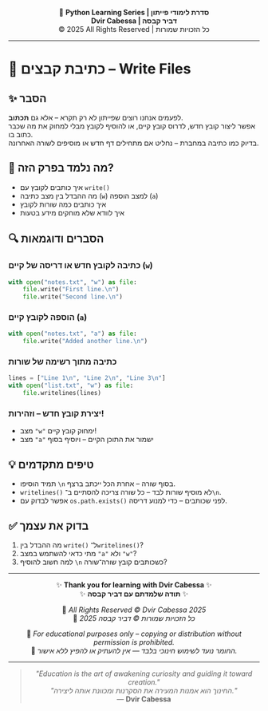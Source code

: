 <!-- DC_HEADER_START -->
<div align="center">

🐍 **Python Learning Series | סדרת לימודי פייתון**  
**Dvir Cabessa | דביר קבסה**  
© 2025 All Rights Reserved | כל הזכויות שמורות

</div>

---
<!-- DC_HEADER_END -->

# 📘 כתיבת קבצים – Write Files

## ✨ הסבר

לפעמים אנחנו רוצים שפייתון לא רק תקרא – אלא גם **תכתוב**.  
אפשר ליצור קובץ חדש, לדרוס קובץ קיים, או להוסיף לקובץ מבלי למחוק את מה שכבר כתוב בו.  
בדיוק כמו כתיבה במחברת – נחליט אם מתחילים דף חדש או מוסיפים לשורה האחרונה.

## 🧠 מה נלמד בפרק הזה?
- איך כותבים לקובץ עם `write()`
- מה ההבדל בין מצב כתיבה (`w`) למצב הוספה (`a`)
- איך כותבים כמה שורות לקובץ
- איך לוודא שלא מוחקים מידע בטעות

## 🔍 הסברים ודוגמאות

### כתיבה לקובץ חדש או דריסה של קיים (`w`)
```python
with open("notes.txt", "w") as file:
    file.write("First line.\n")
    file.write("Second line.\n")
```

### הוספה לקובץ קיים (`a`)
```python
with open("notes.txt", "a") as file:
    file.write("Added another line.\n")
```

### כתיבה מתוך רשימה של שורות
```python
lines = ["Line 1\n", "Line 2\n", "Line 3\n"]
with open("list.txt", "w") as file:
    file.writelines(lines)
```

### יצירת קובץ חדש – וזהירות!
- מצב `"w"` ימחוק קובץ קיים!
- מצב `"a"` ישמור את התוכן הקיים – ויוסיף בסוף

## 💡 טיפים מתקדמים

* תמיד הוסיפו `\n` בסוף שורה – אחרת הכל ייכתב ברצף.
* `writelines()` לא מוסיף שורות לבד – כל שורה צריכה להסתיים ב־`\n`.
* אפשר לבדוק עם `os.path.exists()` לפני שכותבים – כדי למנוע דריסה.

## ✅ בדוק את עצמך

1. מה ההבדל בין `write()` ל־`writelines()`?
2. מתי כדאי להשתמש במצב `"a"` ולא `"w"`?
3. למה חשוב להוסיף `\n` כשכותבים קובץ שורה־שורה?

<!-- DC_FOOTER_START -->
---

<div align="center">

✨ **Thank you for learning with Dvir Cabessa** ✨  
✨ **תודה שלמדתם עם דביר קבסה** ✨  

📘 *All Rights Reserved © Dvir Cabessa 2025*  
📘 *כל הזכויות שמורות © דביר קבסה 2025*  

🔗 *For educational purposes only – copying or distribution without permission is prohibited.*  
🔗 *החומר נועד לשימוש חינוכי בלבד — אין להעתיק או להפיץ ללא אישור.*

---

> _"Education is the art of awakening curiosity and guiding it toward creation."_  
> _"החינוך הוא אמנות המעירה את הסקרנות ומכוונת אותה ליצירה."_  
> — **Dvir Cabessa**

</div>
<!-- DC_FOOTER_END -->

